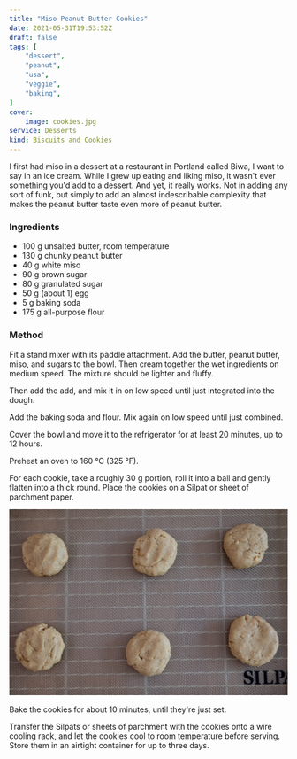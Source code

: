 ```yaml
---
title: "Miso Peanut Butter Cookies"
date: 2021-05-31T19:53:52Z
draft: false
tags: [
    "dessert",
    "peanut",
    "usa",
    "veggie",
    "baking",
]
cover:
    image: cookies.jpg
service: Desserts
kind: Biscuits and Cookies
---
```


I first had miso in a dessert at a restaurant in Portland called Biwa, I want to say in an ice cream. While I grew up eating and liking miso, it wasn't ever something you'd add to a dessert. And yet, it really works. Not in adding any sort of funk, but simply to add an almost indescribable complexity that makes the peanut butter taste even more of peanut butter.

### Ingredients

* 100 g unsalted butter, room temperature
* 130 g chunky peanut butter
* 40 g white miso
* 90 g brown sugar
* 80 g granulated sugar
* 50 g (about 1) egg
* 5 g baking soda
* 175 g all-purpose flour

### Method

Fit a stand mixer with its paddle attachment. Add the butter, peanut butter, miso, and sugars to the bowl. Then cream together the wet ingredients on medium speed. The mixture should be lighter and fluffy.

Then add the add, and mix it in on low speed until just integrated into the dough.

Add the baking soda and flour. Mix again on low speed until just combined.

Cover the bowl and move it to the refrigerator for at least 20 minutes, up to 12 hours.

Preheat an oven to 160 °C (325 °F).

For each cookie, take a roughly 30 g portion, roll it into a ball and gently flatten into a thick round. Place the cookies on a Silpat or sheet of parchment paper.

![Cookies on a Silpat ready to go in the oven](ready.jpg)

Bake the cookies for about 10 minutes, until they're just set.

Transfer the Silpats or sheets of parchment with the cookies onto a wire cooling rack, and let the cookies cool to room temperature before serving. Store them in an airtight container for up to three days.